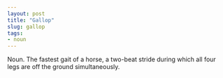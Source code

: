 ```yaml
---
layout: post
title: "Gallop"
slug: gallop
tags:
- noun
---
```


Noun. The fastest gait of a horse, a two-beat stride during which all four legs are off the ground simultaneously.
